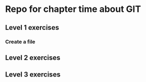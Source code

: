 # Repo for chapter time about GIT

## Level 1 exercises

### Create a file
### 

## Level 2 exercises

## Level 3 exercises

